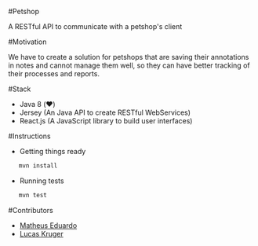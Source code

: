 #Petshop

A RESTful API to communicate with a petshop's client

#Motivation

We have to create a solution for petshops that are saving their annotations in notes and cannot manage them well, so they can have better tracking of their processes and reports.

#Stack

- Java 8 (:heart:)
- Jersey (An Java API to create RESTful WebServices)
- React.js (A JavaScript library to build user interfaces)

#Instructions

- Getting things ready

```bash
   mvn install
```

- Running tests

```bash
   mvn test
```

#Contributors

- [Matheus Eduardo](https://github.com/eduardosmatheus)
- [Lucas Kruger](https://github.com/LucasKr)

